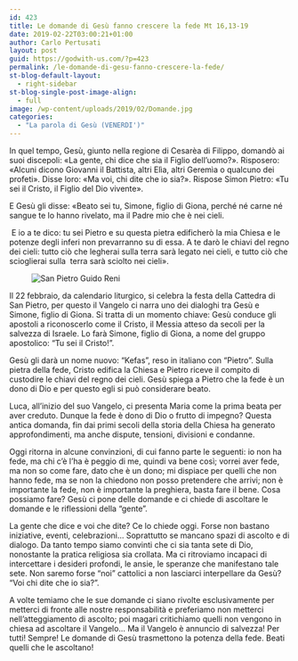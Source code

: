 ```yaml
---
id: 423
title: Le domande di Gesù fanno crescere la fede Mt 16,13-19
date: 2019-02-22T03:00:21+01:00
author: Carlo Pertusati
layout: post
guid: https://godwith-us.com/?p=423
permalink: /le-domande-di-gesu-fanno-crescere-la-fede/
st-blog-default-layout:
  - right-sidebar
st-blog-single-post-image-align:
  - full
image: /wp-content/uploads/2019/02/Domande.jpg
categories:
  - "La parola di Gesù (VENERDI')"
---
```

In quel tempo, Gesù, giunto nella regione di Cesarèa di Filippo, domandò ai suoi discepoli: «La gente, chi dice che sia il Figlio dell’uomo?». Risposero: «Alcuni dicono Giovanni il Battista, altri Elìa, altri Geremìa o qualcuno dei profeti».&nbsp;Disse loro: «Ma voi, chi dite che io sia?». Rispose Simon Pietro: «Tu sei il Cristo, il Figlio del Dio vivente».

E Gesù gli disse: «Beato sei tu, Simone, figlio di Giona, perché né carne né sangue te lo hanno rivelato, ma il Padre mio che è nei cieli.

&nbsp;E io a te dico: tu sei Pietro e su questa pietra edificherò la mia Chiesa e le potenze degli inferi non prevarranno su di essa. A te darò le chiavi del regno dei cieli: tutto ciò che legherai sulla terra sarà legato nei cieli, e tutto ciò che scioglierai sulla &nbsp;terra sarà sciolto nei cieli».<figure class="wp-block-image">

<img src="https://godwith-us.com/wp-content/uploads/2019/02/San-Pietro.jpg" alt="San Pietro Guido Reni" class="wp-image-425" srcset="https://incercadidio.com/wp-content/uploads/2019/02/San-Pietro.jpg 615w, https://incercadidio.com/wp-content/uploads/2019/02/San-Pietro-300x184.jpg 300w" sizes="(max-width: 615px) 100vw, 615px" /> </figure> 

Il 22 febbraio, da calendario liturgico, si celebra la festa della Cattedra di San Pietro, per questo il Vangelo ci narra uno dei dialoghi tra Gesù e Simone, figlio di Giona. Si tratta di un momento chiave: Gesù conduce gli apostoli a riconoscerlo come il Cristo, il Messia atteso da secoli per la salvezza di Israele. Lo farà Simone, figlio di Giona, a nome del gruppo apostolico: “Tu sei il Cristo!”. 

Gesù gli darà un nome nuovo: “Kefas”, reso in italiano con “Pietro”. Sulla pietra della fede, Cristo edifica la Chiesa e Pietro riceve il compito di custodire le chiavi del regno dei cieli. Gesù spiega a Pietro che la fede è un dono di Dio e per questo egli si può considerare beato.

Luca, all’inizio del suo Vangelo, ci presenta Maria come la prima beata per aver creduto. Dunque la fede è dono di Dio o frutto di impegno? Questa antica domanda, fin dai primi secoli della storia della Chiesa ha generato approfondimenti, ma anche dispute, tensioni, divisioni e condanne.

Oggi ritorna in alcune convinzioni, di cui fanno parte le seguenti: io non ha fede, ma chi c’è l’ha è peggio di me, quindi va bene così; vorrei aver fede, ma non so come fare, dato che è un dono; mi dispiace per quelli che non hanno fede, ma se non la chiedono non posso pretendere che arrivi; non è importante la fede, non è importante la preghiera, basta fare il bene. Cosa possiamo fare? Gesù ci pone delle domande e ci chiede di ascoltare le domande e le riflessioni della “gente”.

La gente che dice e voi che dite? Ce lo chiede oggi. Forse non bastano iniziative, eventi, celebrazioni… Soprattutto se mancano spazi di ascolto e di dialogo. Da tanto tempo siamo convinti che ci sia tanta sete di Dio, nonostante la pratica religiosa sia crollata. Ma ci ritroviamo incapaci di intercettare i desideri profondi, le ansie, le speranze che manifestano tale sete. Non saremo forse “noi” cattolici a non lasciarci interpellare da Gesù? “Voi chi dite che io sia?”.

A volte temiamo che le sue domande ci siano rivolte esclusivamente per metterci di fronte alle nostre responsabilità e preferiamo non metterci nell’atteggiamento di ascolto; poi magari critichiamo quelli non vengono in chiesa ad ascoltare il Vangelo… Ma il Vangelo è annuncio di salvezza! Per tutti! Sempre! Le domande di Gesù trasmettono la potenza della fede. Beati quelli che le ascoltano!